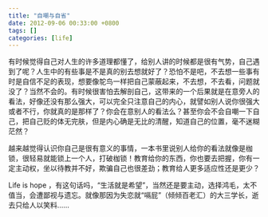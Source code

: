 ```yaml
---
title: "自嘲与自省"
date: 2012-09-06 00:33:00 +0800
tags: []
categories: [life]
---
```


有时候觉得自己对人生的许多道理都懂了，给别人讲的时候都是很有气势，自己遇到了呢？人生中的有些事是不是真的别去想就好了？恐怕不是吧，不去想一些事有时是自信不足的表现，想要像鸵鸟一样把自己蒙蔽起来，不去想，不去看，问题就没了？当然不会的。有时候很害怕去解剖自己，这带来的一个后果就是在意旁人的看法，好像还没有那么强大，可以完全只注意自己的内心，就譬如别人说你很强大或者不行，你就真的是那样了？你会在意别人的看法么？甚至你会不会自嘲一下自己，把自己贬的体无完肤，但是内心确是无比的清醒，知道自己的位置，毫不迷糊茫然？

越来越觉得认识你自己是很有意义的事情，一本书里说别人给你的看法就像是枷锁，很轻易就能锁上一个人，打破枷锁！教育给你的东西，你也要去把握，你有一定主动权，坐以待教并不好，欺骗自己也很差劲；教育给人更多适应性还是更少？

Life is hope ，有这句话吗，“生活就是希望”，当然还是要主动，选择鸿毛，太不值当，会遭鄙视与遗忘。就像那因为失恋就“嗝屁”（倾倾百老汇）的大三学长，逝去只给人以笑料……
